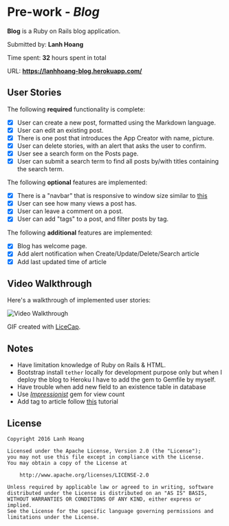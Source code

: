 # Pre-work - *Blog*

**Blog** is a Ruby on Rails blog application.

Submitted by: **Lanh Hoang**

Time spent: **32** hours spent in total

URL: **https://lanhhoang-blog.herokuapp.com/**

## User Stories

The following **required** functionality is complete:

* [x] User can create a new post, formatted using the Markdown language.
* [x] User can edit an existing post.
* [x] There is one post that introduces the App Creator with name, picture.
* [x] User can delete stories, with an alert that asks the user to confirm.
* [x] User see a search form on the Posts page.
* [x] User can submit a search term to find all posts by/with titles containing the search term.

The following **optional** features are implemented:
* [x] There is a "navbar" that is responsive to window size similar to [this](http://v4-alpha.getbootstrap.com/examples/navbar/) 
* [x] User can see how many views a post has. 
* [x] User can leave a comment on a post.
* [x] User can add "tags" to a post, and filter posts by tag. 

The following **additional** features are implemented:

* [x] Blog has welcome page.
* [x] Add alert notification when Create/Update/Delete/Search article
* [x] Add last updated time of article

## Video Walkthrough 

Here's a walkthrough of implemented user stories:

![Video Walkthrough](walkthrough.gif)

GIF created with [LiceCap](http://www.cockos.com/licecap/).

## Notes

- Have limitation knowledge of Ruby on Rails & HTML.
- Bootstrap install `tether` locally for development purpose only but when I deploy the blog to Heroku I have to add the gem to Gemfile by myself.
- Have trouble when add new field to an existence table in database
- Use [*Impressionist*](https://github.com/charlotte-ruby/impressionist) gem for view count
- Add tag to article follow [this](https://www.sitepoint.com/tagging-scratch-rails/) tutorial 

## License

    Copyright 2016 Lanh Hoang

    Licensed under the Apache License, Version 2.0 (the "License");
    you may not use this file except in compliance with the License.
    You may obtain a copy of the License at

        http://www.apache.org/licenses/LICENSE-2.0

    Unless required by applicable law or agreed to in writing, software
    distributed under the License is distributed on an "AS IS" BASIS,
    WITHOUT WARRANTIES OR CONDITIONS OF ANY KIND, either express or implied.
    See the License for the specific language governing permissions and
    limitations under the License.
